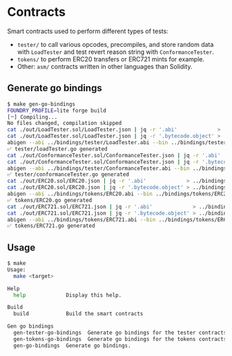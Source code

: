 # Contracts

Smart contracts used to perform different types of tests:

- `tester/` to call various opcodes, precompiles, and store random data with `LoadTester` and test revert reason string with `ConformanceTester`.
- `tokens/` to perform ERC20 transfers or ERC721 mints for example.
- Other: `asm/` contracts written in other languages than Solidity.

## Generate go bindings

```bash
$ make gen-go-bindings
FOUNDRY_PROFILE=lite forge build
[⠒] Compiling...
No files changed, compilation skipped
cat ./out/LoadTester.sol/LoadTester.json | jq -r '.abi'             > ../bindings/tester/LoadTester.abi
cat ./out/LoadTester.sol/LoadTester.json | jq -r '.bytecode.object' > ../bindings/tester/LoadTester.bin
abigen --abi ../bindings/tester/LoadTester.abi --bin ../bindings/tester/LoadTester.bin --pkg tester --type LoadTester --out ../bindings/tester/loadTester.go
✅ tester/loadTester.go generated
cat ./out/ConformanceTester.sol/ConformanceTester.json | jq -r '.abi'             > ../bindings/tester/ConformanceTester.abi
cat ./out/ConformanceTester.sol/ConformanceTester.json | jq -r '.bytecode.object' > ../bindings/tester/ConformanceTester.bin
abigen --abi ../bindings/tester/ConformanceTester.abi --bin ../bindings/tester/ConformanceTester.bin --pkg tester --type ConformanceTester --out ../bindings/tester/conformanceTester.go
✅ tester/conformanceTester.go generated
cat ./out/ERC20.sol/ERC20.json | jq -r '.abi'             > ../bindings/tokens/ERC20.abi
cat ./out/ERC20.sol/ERC20.json | jq -r '.bytecode.object' > ../bindings/tokens/ERC20.bin
abigen --abi ../bindings/tokens/ERC20.abi --bin ../bindings/tokens/ERC20.bin --pkg tokens --type ERC20 --out ../bindings/tokens/ERC20.go
✅ tokens/ERC20.go generated
cat ./out/ERC721.sol/ERC721.json | jq -r '.abi'             > ../bindings/tokens/ERC721.abi
cat ./out/ERC721.sol/ERC721.json | jq -r '.bytecode.object' > ../bindings/tokens/ERC721.bin
abigen --abi ../bindings/tokens/ERC721.abi --bin ../bindings/tokens/ERC721.bin --pkg tokens --type ERC721 --out ../bindings/tokens/ERC721.go
✅ tokens/ERC721.go generated
```

## Usage

```bash
$ make
Usage:
  make <target>

Help
  help             Display this help.

Build
  build            Build the smart contracts

Gen go bindings
  gen-tester-go-bindings  Generate go bindings for the tester contracts.
  gen-tokens-go-bindings  Generate go bindings for the tokens contracts.
  gen-go-bindings  Generate go bindings.
```

